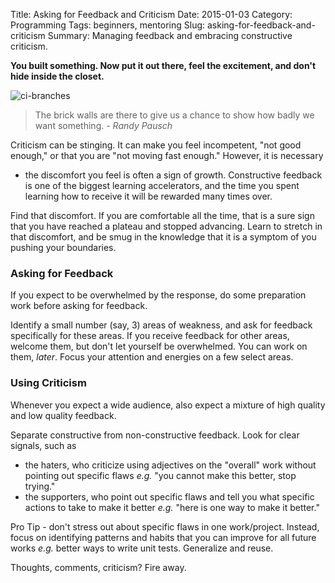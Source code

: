 Title: Asking for Feedback and Criticism
Date: 2015-01-03
Category: Programming
Tags: beginners, mentoring
Slug: asking-for-feedback-and-criticism
Summary: Managing feedback and embracing constructive criticism.

**You built something. Now put it out there, feel the excitement, and don't
hide inside the closet.**

![ci-branches]({filename}/images/wall.jpg)

> The brick walls are there to give us a chance to show how badly we want
> something.
<cite>- Randy Pausch</cite>

Criticism can be stinging. It can make you feel incompetent, "not good
enough," or that you are "not moving fast enough." However, it is necessary
- the discomfort you feel is often a sign of growth. Constructive feedback is
one of the biggest learning accelerators, and the time you spent learning how
to receive it will be rewarded many times over.

Find that discomfort. If you are comfortable all the time, that is a sure sign
that you have reached a plateau and stopped advancing. Learn to stretch in that
discomfort, and be smug in the knowledge that it is a symptom of you pushing
your boundaries.

### Asking for Feedback

If you expect to be overwhelmed by the response, do some preparation work
before asking for feedback.

Identify a small number (say, 3) areas of weakness, and ask for feedback
specifically for these areas. If you receive feedback for other areas, welcome
them, but don't let yourself be overwhelmed. You can work on them, _later_.
Focus your attention and energies on a few select areas.

### Using Criticism

Whenever you expect a wide audience, also expect a mixture of high quality and
low quality feedback.

Separate constructive from non-constructive feedback. Look for clear signals,
such as

- the haters, who criticize using adjectives on the "overall" work without
  pointing out specific flaws _e.g._ "you cannot make this better, stop trying."
- the supporters, who point out specific flaws and tell you what specific
  actions to take to make it better _e.g._ "here is one way to make it better."

Pro Tip - don't stress out about specific flaws in one work/project. Instead,
focus on identifying patterns and habits that you can improve for all future
works _e.g._ better ways to write unit tests. Generalize and reuse.

Thoughts, comments, criticism? Fire away.

